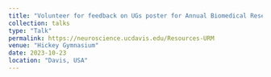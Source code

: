 ```yaml
---
title: "Volunteer for feedback on UGs poster for Annual Biomedical Research Conference for Minoritized Scientists (ABRCMS) Conference"
collection: talks
type: "Talk"
permalink: https://neuroscience.ucdavis.edu/Resources-URM
venue: "Hickey Gymnasium"
date: 2023-10-23
location: "Davis, USA"
---
```

